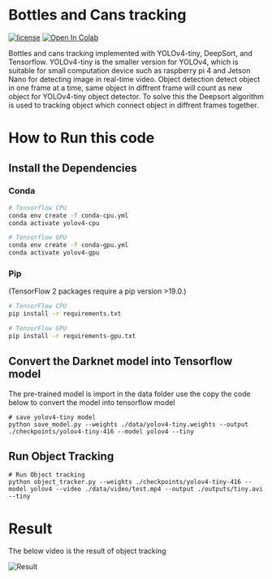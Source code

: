 # Bottles and Cans tracking
[![license](https://img.shields.io/github/license/mashape/apistatus.svg)](LICENSE)
[![Open In Colab](https://colab.research.google.com/assets/colab-badge.svg)](https://colab.research.google.com/drive/1zmeSTP3J5zu2d5fHgsQC06DyYEYJFXq1?usp=sharing)

Bottles and cans tracking implemented with YOLOv4-tiny, DeepSort, and Tensorflow. YOLOv4-tiny is the smaller version for YOLOv4, which is suitable for 
small computation device such as raspberry pi 4 and Jetson Nano for detecting image in real-time video. Object detection detect object in one frame at a time, 
same object in diffrent frame will count as new object for YOLOv4-tiny object detector. To solve this the Deepsort algorithm is used to tracking object which connect object in diffrent frames together.

# How to Run this code

## Install the Dependencies

### Conda

```bash
# Tensorflow CPU
conda env create -f conda-cpu.yml
conda activate yolov4-cpu

# Tensorflow GPU
conda env create -f conda-gpu.yml
conda activate yolov4-gpu
```
### Pip

(TensorFlow 2 packages require a pip version >19.0.)
```bash
# TensorFlow CPU
pip install -r requirements.txt

# TensorFlow GPU
pip install -r requirements-gpu.txt
```
## Convert the Darknet model into Tensorflow model

The pre-trained model is import in the data folder use the copy the code below to convert the model into tensorflow model 
```
# save yolov4-tiny model
python save_model.py --weights ./data/yolov4-tiny.weights --output ./checkpoints/yolov4-tiny-416 --model yolov4 --tiny

```
## Run Object Tracking
```
# Run Object tracking
python object_tracker.py --weights ./checkpoints/yolov4-tiny-416 --model yolov4 --video ./data/video/test.mp4 --output ./outputs/tiny.avi --tiny

```
# Result

The below video is the result of object tracking

![Result](https://github.com/khinthandarkyaw98/AIoT_Group_1/blob/main/Object_Tracking/outputs/bottles_cans_tracking.gif)

